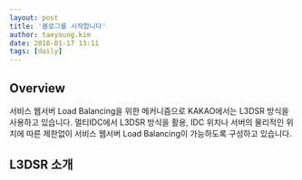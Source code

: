 ```yaml
---
layout: post
title: '블로그를 시작합니다'
author: taeyoung.kim
date: 2018-01-17 13:11
tags: [daily]
---
```


## Overview

서비스 웹서버 Load Balancing을 위한 메커니즘으로 KAKAO에서는 L3DSR 방식을 사용하고 있습니다. 멀티IDC에서 L3DSR 방식을 활용, IDC 위치나 서버의 물리적인 위치에 따른 제한없이 서비스 웹서버 Load Balancing이 가능하도록 구성하고 있습니다.
<!--more-->

## L3DSR 소개